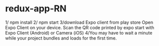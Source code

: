 # redux-app-RN
1/  npm install  2/  npm start  3/download Expo client from play store Open Expo Client on your device. Scan the QR code printed by expo start with Expo Client (Android) or Camera (iOS)    4/You may have to wait a minute while your project bundles and loads for the first time.
